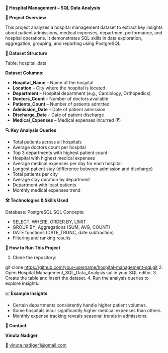 **🏥 Hospital Management – SQL Data Analysis**

**📌 Project Overview**

This project analyzes a hospital management dataset to extract key insights about patient admissions, medical expenses, department performance, and hospital operations.
It demonstrates SQL skills in data exploration, aggregation, grouping, and reporting using PostgreSQL.

**📂 Dataset Structure**

Table: hospital_data

**Dataset Columns:**
- **Hospital_Name** – Name of the hospital  
- **Location** – City where the hospital is located  
- **Department** – Hospital department (e.g., Cardiology, Orthopedics)  
- **Doctors_Count** – Number of doctors available  
- **Patients_Count** – Number of patients admitted  
- **Admission_Date** – Date of patient admission  
- **Discharge_Date** – Date of patient discharge  
- **Medical_Expenses** – Medical expenses incurred (₹) 

**🔍 Key Analysis Queries**

- Total patients across all hospitals
- Average doctors count per hospital
- Top 3 departments with highest patient count
- Hospital with highest medical expenses
- Average medical expenses per day for each hospital
- Longest patient stay (difference between admission and discharge)
- Total patients per city
- Average stay duration by department
- Department with least patients
- Monthly medical expenses trend

**🛠 Technologies & Skills Used**

Database: PostgreSQL
SQL Concepts:
- SELECT, WHERE, ORDER BY, LIMIT
- GROUP BY, Aggregations (SUM, AVG, COUNT)
- DATE functions (DATE_TRUNC, date subtraction)
- Filtering and ranking results

**📜 How to Run This Project**

1. Clone the repository:

git clone https://github.com/your-username/hospital-management-sql.git
2. Open Hospital Management_SQL_Data_Analysis.sql in your SQL editor.
3. Create the table and insert the dataset.
4. Run the analysis queries to explore insights.

**📈 Example Insights**

- Certain departments consistently handle higher patient volumes.
- Some hospitals incur significantly higher medical expenses than others.
- Monthly expense tracking reveals seasonal trends in admissions.

**📧 Contact**

**Vinuta Nadiger**

📩 vinuta.nadiger1@gmail.com
